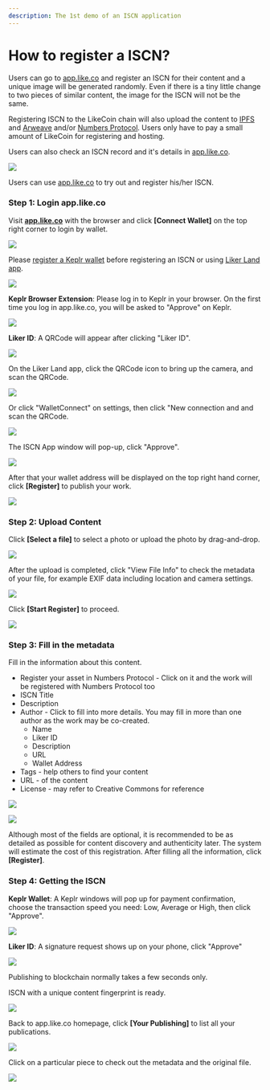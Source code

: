 ```yaml
---
description: The 1st demo of an ISCN application
---
```


# How to register a ISCN?

Users can go to [app.like.co](https://app.like.co/) and register an ISCN for their content and a unique image will be generated randomly. Even if there is a tiny little change to two pieces of similar content, the image for the ISCN will not be the same.

Registering ISCN to the LikeCoin chain will also upload the content to [IPFS](https://ipfs.io/) and [Arweave](https://www.arweave.org/) and/or [Numbers Protocol](https://www.numbersprotocol.io/). Users only have to pay a small amount of LikeCoin for registering and hosting.

Users can also check an ISCN record and it's details in [app.like.co](https://app.like.co/).

![](../../.gitbook/assets/app.like.co.png)

&#x20;Users can use [app.like.co](https://app.like.co/) to try out and register his/her ISCN.

### Step 1: Login app.like.co

Visit [**app.like.co**](https://app.like.co) with the browser and click **\[Connect Wallet]** on the top right corner to login by wallet.&#x20;

![](<../../.gitbook/assets/ISCN 1.png>)

Please [register a Keplr wallet](../wallet/keplr/) before registering an ISCN or using [Liker Land app](../../user-guide/liker-land/download.md).

![](<../../.gitbook/assets/ISCN 1 Login 1.png>)

**Keplr Browser Extension**: Please log in to Keplr in your browser. On the first time you log in app.like.co, you will be asked to "Approve" on Keplr.

![](<../../.gitbook/assets/ISCN 1 Login 2.png>)

**Liker ID**: A QRCode will appear after clicking "Liker ID".

![](<../../.gitbook/assets/ISCN 1 Login 3.png>)

On the Liker Land app, click the QRCode icon to bring up the camera, and scan the QRCode.

![](<../../.gitbook/assets/depub.SPACE 4-en.png>)

Or click "WalletConnect" on settings, then click "New connection and and scan the QRCode.

![](<../../.gitbook/assets/depub.space wc 5-en.png>)

The ISCN App window will pop-up, click "Approve".

![](<../../.gitbook/assets/ISCN 1 Login 4-en.png>)

After that your wallet address will be displayed on the top right hand corner, click **\[Register]** to publish your work.

![](<../../.gitbook/assets/ISCN 2.png>)

### Step 2: Upload Content <a href="#bu-zhou-er-shang-zai-nei-rong" id="bu-zhou-er-shang-zai-nei-rong"></a>

Click **\[Select a file]** to select a photo or upload the photo by drag-and-drop.

![](<../../.gitbook/assets/ISCN 3.png>)

After the upload is completed, click "View File Info" to check the metadata of your file, for example EXIF data including location and camera settings.

![](<../../.gitbook/assets/ISCN 4.png>)

Click **\[Start Register]** to proceed.

![](<../../.gitbook/assets/ISCN 5.png>)

### Step 3: Fill in the metadata <a href="#bu-zhou-san-tian-xie-yuan-zi-liao" id="bu-zhou-san-tian-xie-yuan-zi-liao"></a>

Fill in the information about this content. &#x20;

* Register your asset in Numbers Protocol - Click on it and the work will be registered with Numbers Protocol too
* ISCN Title
* Description
* Author - Click to fill into more details. You may fill in more than one author as the work may be co-created.
  * Name
  * Liker ID
  * Description
  * URL
  * Wallet Address
* Tags - help others to find your content
* URL - of the content
* License - may refer to Creative Commons for reference

![](<../../.gitbook/assets/ISCN 6.png>)

![](<../../.gitbook/assets/ISCN 7.png>)

Although most of the fields are optional, it is recommended to be as detailed as possible for content discovery and authenticity later. The system will estimate the cost of this registration. After filling all the information, click **\[Register]**.

### Step 4:  Getting the ISCN <a href="#bu-zhou-si-huo-qu-iscn" id="bu-zhou-si-huo-qu-iscn"></a>

**Keplr Wallet**: A Keplr windows will pop up for payment confirmation, choose the transaction speed you need: Low, Average or High, then click "Approve".

![](<../../.gitbook/assets/ISCN 8.png>)

**Liker ID**: A signature request shows up on your phone, click "Approve"

![](<../../.gitbook/assets/ISCN 8 wc-en.png>)

Publishing to blockchain normally takes a few seconds only.

ISCN with a unique content fingerprint is ready.

![](<../../.gitbook/assets/ISCN 9.png>)

Back to app.like.co homepage, click **\[Your Publishing]** to list all your publications.

![](<../../.gitbook/assets/ISCN 10.png>)

Click on a particular piece to check out the metadata and the original file.

![](<../../.gitbook/assets/ISCN 11.png>)
